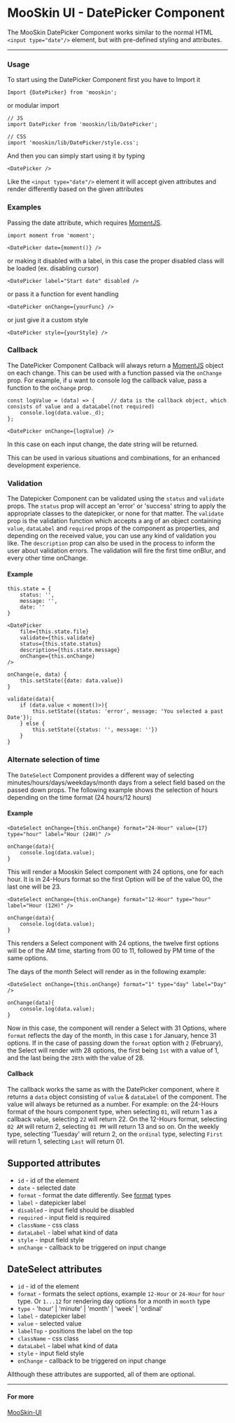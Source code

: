 # MooSkin UI - DatePicker Component

The MooSkin DatePicker Component works similar to the normal HTML `<input type="date"/>` element, but with pre-defined styling and attributes.

___

### Usage

To start using the DatePicker Component first you have to Import it

```
Import {DatePicker} from 'mooskin';
```
or modular import
```
// JS
import DatePicker from 'mooskin/lib/DatePicker';

// CSS
import 'mooskin/lib/DatePicker/style.css';
```


And then you can simply start using it by typing

```
<DatePicker />
```

Like the `<input type="date"/>` element it will accept given attributes and render differently based on the given attributes

### Examples

Passing the date attribute, which requires [MomentJS](https://momentjs.com/).

```
import moment from 'moment';

<DatePicker date={moment()} />
```

or making it disabled with a label, in this case the proper disabled class will be loaded (ex. disabling cursor)

```
<DatePicker label="Start date" disabled />
```

or pass it a function for event handling

```
<DatePicker onChange={yourFunc} />
```

or just give it a custom style

```
<DatePicker style={yourStyle} />
```

### Callback

The DatePicker Component Callback will always return a [MomentJS](https://momentjs.com/) object on each change. This can be used with a function passed via the `onChange` prop. For example, if u want to console log the callback value, pass a function to the `onChange` prop.

```
const logValue = (data) => {     // data is the callback object, which consists of value and a dataLabel(not required)
    console.log(data.value._d);
};

<DatePicker onChange={logValue} />
```
In this case on each input change, the date string will be returned.

This can be used in various situations and combinations, for an enhanced development experience.

### Validation

The Datepicker Component can be validated using the `status` and `validate` props. The `status` prop will accept an 'error' or 'success' string to apply the appropriate classes to the datepicker, or none for that matter. The `validate` prop is the validation function which accepts a arg of an object containing `value`, `dataLabel` and `required` props of the component as properties, and depending on the received value, you can use any kind of validation you like. The `description` prop can also be used in the process to inform the user about validation errors. The validation will fire the first time onBlur, and every other time onChange.

#### Example

```
this.state = {
    status: '',
    message: '',
    date: ''
}

<DatePicker
    file={this.state.file}
    validate={this.validate}
    status={this.state.status}
    description={this.state.message}
    onChange={this.onChange}
/>

onChange(e, data) {
    this.setState({date: data.value})
}

validate(data){
    if (data.value < moment()>){
        this.setState({status: 'error', message: 'You selected a past Date'});
    } else {
        this.setState({status: '', message: ''})
    }
}
```

### Alternate selection of time

The `DateSelect` Component provides a different way of selecting minutes/hours/days/weekdays/month days from a select field based on the passed down props. The following example shows the selection of hours depending on the time format (24 hours/12 hours)

#### Example

```
<DateSelect onChange={this.onChange} format="24-Hour" value={17} type="hour" label="Hour (24H)" />

onChange(data){
    console.log(data.value);
}
```

This will render a Mooskin Select component with 24 options, one for each hour. It is in 24-Hours format so the first Option will be of the value 00, the last one will be 23.

```
<DateSelect onChange={this.onChange} format="12-Hour" type="hour" label="Hour (12H)" />

onChange(data){
    console.log(data.value);
}
```

This renders a Select component with 24 options, the twelve first options will be of the AM time, starting from 00 to 11, followed by PM time of the same options.

The days of the month Select will render as in the following example:

```
<DateSelect onChange={this.onChange} format="1" type="day" label="Day" />

onChange(data){
    console.log(data.value);
}
```

Now in this case, the component will render a Select with 31 Options, where `format` reflects the day of the month, in this case `1` for January, hence 31 options. If in the case of passing down the `format` option with `2` (February), the Select will render with 28 options, the first being `1st` with a value of 1, and the last being the `28th` with the value of 28.

#### Callback

The callback works the same as with the DatePicker component, where it returns a `data` object consisting of `value` & `dataLabel` of the component. The value will always be returned as a number. For example: on the 24-Hours format of the hours component type, when selecting `01`, will return 1 as a callback value, selecting `22` will return 22. On the 12-Hours format, selecting `02 AM` will return 2, selecting `01 PM` will return 13 and so on. On the weekly type, selecting 'Tuesday' will return 2, on the `ordinal` type, selecting `First` will return 1, selecting `Last` will return 01.

<div class="playground-doc">

## Supported attributes 

* `id` - id of the element
* `date` - selected date
* `format` - format the date differently. See [format](https://momentjs.com/docs/#/parsing/string-format/) types
* `label` - datepicker label
* `disabled` - input field should be disabled
* `required` - input field is required
* `className` - css class
* `dataLabel` - label what kind of data 
* `style` - input field style
* `onChange` - callback to be triggered on input change

## DateSelect attributes

* `id` - id of the element
* `format` - formats the select options, example `12-Hour` or `24-Hour` for `hour` type. Or `1...12` for rendering day options for a month in `month` type
* `type` - 'hour' | 'minute' | 'month' | 'week' | 'ordinal'
* `label` - datepicker label
* `value` - selected value
* `labelTop` - positions the label on the top
* `className` - css class
* `dataLabel` - label what kind of data 
* `style` - input field style
* `onChange` - callback to be triggered on input change

</div>

Allthough these attributes are supported, all of them are optional.

___

#### For more

[MooSkin-UI](https://github.com/moosend/mooskin-ui)